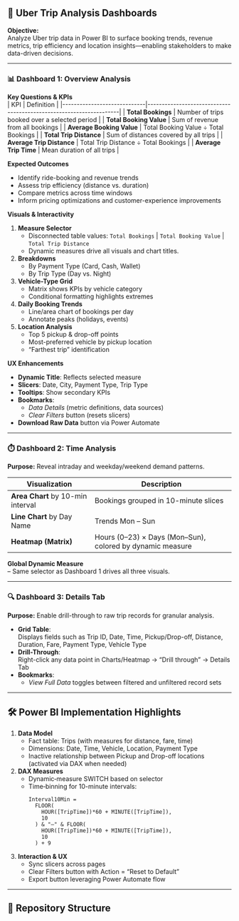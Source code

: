 ## 🚖 Uber Trip Analysis Dashboards

**Objective:**  
Analyze Uber trip data in Power BI to surface booking trends, revenue metrics, trip efficiency and location insights—enabling stakeholders to make data-driven decisions.

---

### 📊 Dashboard 1: Overview Analysis

**Key Questions & KPIs**  
| KPI                         | Definition                                                         |
|-----------------------------|--------------------------------------------------------------------|
| **Total Bookings**          | Number of trips booked over a selected period                      |
| **Total Booking Value**     | Sum of revenue from all bookings                                   |
| **Average Booking Value**   | Total Booking Value ÷ Total Bookings                               |
| **Total Trip Distance**     | Sum of distances covered by all trips                              |
| **Average Trip Distance**   | Total Trip Distance ÷ Total Bookings                                |
| **Average Trip Time**       | Mean duration of all trips                                         |

**Expected Outcomes**  
- Identify ride-booking and revenue trends  
- Assess trip efficiency (distance vs. duration)  
- Compare metrics across time windows  
- Inform pricing optimizations and customer-experience improvements  

**Visuals & Interactivity**  
1. **Measure Selector**  
   - Disconnected table values: `Total Bookings` | `Total Booking Value` | `Total Trip Distance`  
   - Dynamic measures drive all visuals and chart titles.  
2. **Breakdowns**  
   - By Payment Type (Card, Cash, Wallet)  
   - By Trip Type (Day vs. Night)  
3. **Vehicle-Type Grid**  
   - Matrix shows KPIs by vehicle category  
   - Conditional formatting highlights extremes  
4. **Daily Booking Trends**  
   - Line/area chart of bookings per day  
   - Annotate peaks (holidays, events)  
5. **Location Analysis**  
   - Top 5 pickup & drop-off points  
   - Most-preferred vehicle by pickup location  
   - “Farthest trip” identification  

**UX Enhancements**  
- **Dynamic Title**: Reflects selected measure  
- **Slicers**: Date, City, Payment Type, Trip Type  
- **Tooltips**: Show secondary KPIs  
- **Bookmarks**:  
  - _Data Details_ (metric definitions, data sources)  
  - _Clear Filters_ button (resets slicers)  
- **Download Raw Data** button via Power Automate

---

### ⏱️ Dashboard 2: Time Analysis

**Purpose:** Reveal intraday and weekday/weekend demand patterns.  

| Visualization                     | Description                                                       |
|-----------------------------------|-------------------------------------------------------------------|
| **Area Chart** by 10-min interval | Bookings grouped in 10-minute slices                               |
| **Line Chart** by Day Name        | Trends Mon – Sun                                                  |
| **Heatmap (Matrix)**              | Hours (0–23) × Days (Mon–Sun), colored by dynamic measure         |

**Global Dynamic Measure**  
– Same selector as Dashboard 1 drives all three visuals.

---

### 🔍 Dashboard 3: Details Tab

**Purpose:** Enable drill-through to raw trip records for granular analysis.

- **Grid Table**:  
  Displays fields such as Trip ID, Date, Time, Pickup/Drop-off, Distance, Duration, Fare, Payment Type, Vehicle Type  
- **Drill-Through**:  
  Right-click any data point in Charts/Heatmap → “Drill through” → Details Tab  
- **Bookmarks**:  
  - _View Full Data_ toggles between filtered and unfiltered record sets  

---

## 🛠️ Power BI Implementation Highlights

1. **Data Model**  
   - Fact table: Trips (with measures for distance, fare, time)  
   - Dimensions: Date, Time, Vehicle, Location, Payment Type  
   - Inactive relationship between Pickup and Drop-off locations (activated via DAX when needed)  
2. **DAX Measures**  
   - Dynamic‐measure SWITCH based on selector  
   - Time‐binning for 10-minute intervals:  
     ```DAX
     Interval10Min = 
       FLOOR(
         HOUR([TripTime])*60 + MINUTE([TripTime]),
         10
       ) & "–" & FLOOR(
         HOUR([TripTime])*60 + MINUTE([TripTime]),
         10
       ) + 9
     ```
3. **Interaction & UX**  
   - Sync slicers across pages  
   - Clear Filters button with Action = “Reset to Default”  
   - Export button leveraging Power Automate flow  

---

## 📂 Repository Structure

